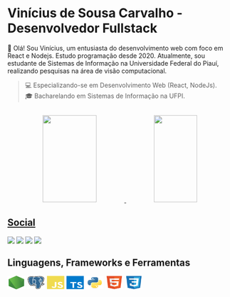 # Vinícius de Sousa Carvalho - Desenvolvedor Fullstack

👋 Olá! Sou Vinícius, um entusiasta do desenvolvimento web com foco em React e Nodejs. Estudo programação desde 2020. Atualmente, sou estudante de Sistemas de Informação na Universidade Federal do Piauí, realizando pesquisas na área de visão computacional.
<br>

> 💻 Especializando-se em Desenvolvimento Web (React, NodeJs).<br>
> 🎓 Bacharelando em Sistemas de Informação na UFPI.<br>

##
 
<div align="center" >
  <a href="https://github.com/nomevini">
  <img width="49%" height="195px" src="https://github-readme-stats.vercel.app/api?username=nomevini&show_icons=true&theme=transparent" />
  <img width="44%" height="195px" src="https://github-readme-stats.vercel.app/api/top-langs/?username=nomevini&hide_progress=true&theme=transparent" /> 
  
</div>
  

## Social
<div>
  <a href="https://www.linkedin.com/in/nomevini/" target="_blank"><img align="center" src="https://img.shields.io/badge/-LinkedIn-%230077B5?style=for-the-badge&logo=linkedin&logoColor=white"></a>
  <a href ="https://www.instagram.com/nomevini/" target="_blank"><img align="center" src="https://img.shields.io/badge/-Instagram-E1306C?style=for-the-badge&logo=instagram&logoColor=white" ></a>
  <a href ="mailto:sousav387@gmail.com" target="_blank"><img align="center" src="https://img.shields.io/badge/-Gmail-D14836?style=for-the-badge&logo=gmail&logoColor=white"></a>
  <a href ="https://twitter.com/nome_vini" target="_blank"><img align="center" src="https://img.shields.io/badge/-Twitter-%230077B5?style=for-the-badge&logo=twitter&logoColor=white" ></a>
 </div>

  
  ## Linguagens, Frameworks e Ferramentas
 <div>
  
  <img align="center" alt="Vini-Python" height="30" width="40" src="https://raw.githubusercontent.com/devicons/devicon/master/icons/nodejs/nodejs-original.svg">
  <img align="center" alt="Vini-postgresDQL" height="30" width="40" src="https://raw.githubusercontent.com/devicons/devicon/master/icons/postgresql/postgresql-original.svg">
  <img align="center" alt="Vini-Js" height="30" width="40" src="https://raw.githubusercontent.com/devicons/devicon/master/icons/javascript/javascript-plain.svg">
  <img align="center" alt="Vini-Js" height="30" width="40" src="https://raw.githubusercontent.com/devicons/devicon/master/icons/typescript/typescript-original.svg">
  <img align="center" alt="Vini-Python" height="30" width="40" src="https://raw.githubusercontent.com/devicons/devicon/master/icons/python/python-original.svg">
  <img align="center" alt="Vini-HTML" height="30" width="40" src="https://raw.githubusercontent.com/devicons/devicon/master/icons/html5/html5-original.svg">
  <img align="center" alt="Vini-CSS" height="30" width="40" src="https://raw.githubusercontent.com/devicons/devicon/master/icons/css3/css3-original.svg">
  
</div>

 
<br>


